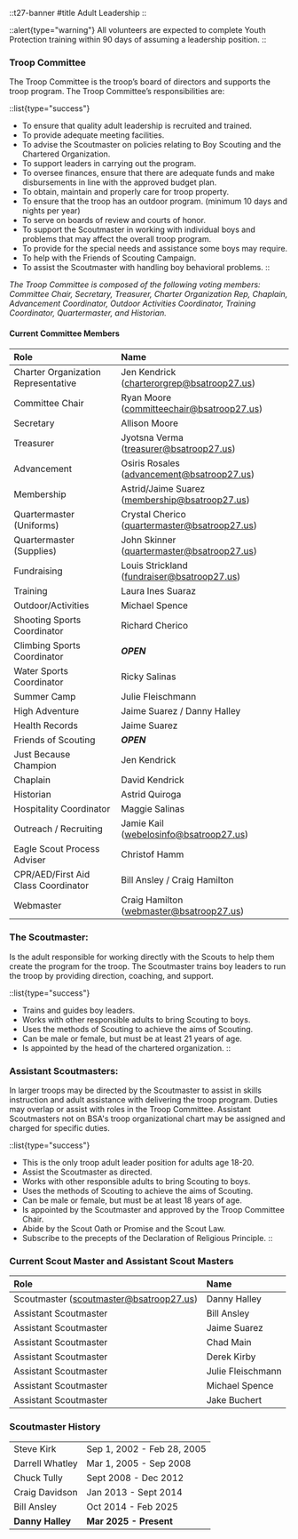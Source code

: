 
::t27-banner
#title
Adult Leadership
::

::alert{type="warning"}
All volunteers are expected to complete Youth Protection training within 90 days of assuming a leadership position.
::

### Troop Committee
The Troop Committee is the troop’s board of directors and supports the troop program. The Troop Committee’s responsibilities are:

::list{type="success"}
- To ensure that quality adult leadership is recruited and trained.
- To provide adequate meeting facilities.
- To advise the Scoutmaster on policies relating to Boy Scouting and the Chartered Organization.
- To support leaders in carrying out the program.
- To oversee finances, ensure that there are adequate funds and make disbursements in line with the approved budget plan.
- To obtain, maintain and properly care for troop property.
- To ensure that the troop has an outdoor program. (minimum 10 days and nights per year)
- To serve on boards of review and courts of honor.
- To support the Scoutmaster in working with individual boys and problems that may affect the overall troop program.
- To provide for the special needs and assistance some boys may require.
- To help with the Friends of Scouting Campaign.
- To assist the Scoutmaster with handling boy behavioral problems.
::

_The Troop Committee is composed of the following voting members: Committee Chair, Secretary, Treasurer, Charter Organization Rep, Chaplain, Advancement Coordinator, Outdoor Activities Coordinator, Training Coordinator, Quartermaster, and Historian._

#### Current Committee Members

| Role | Name |
|:-|:-|
| Charter Organization Representative | Jen Kendrick (charterorgrep@bsatroop27.us) |
| Committee Chair | Ryan Moore (committeechair@bsatroop27.us) |
| Secretary | Allison Moore |
| Treasurer |Jyotsna Verma (treasurer@bsatroop27.us) |
| Advancement | Osiris Rosales (advancement@bsatroop27.us) |
| Membership | Astrid/Jaime Suarez (membership@bsatroop27.us) |
| Quartermaster (Uniforms) | Crystal Cherico (quartermaster@bsatroop27.us) |
| Quartermaster (Supplies) | John Skinner (quartermaster@bsatroop27.us) |
| Fundraising | Louis Strickland (fundraiser@bsatroop27.us) |
| Training | Laura Ines Suaraz |
| Outdoor/Activities | Michael Spence |
| Shooting Sports Coordinator | Richard Cherico |
| Climbing Sports Coordinator | ***OPEN*** |
| Water Sports Coordinator | Ricky Salinas |
| Summer Camp | Julie Fleischmann |
| High Adventure | Jaime Suarez / Danny Halley |
| Health Records | Jaime Suarez |
| Friends of Scouting | ***OPEN*** |
| Just Because Champion | Jen Kendrick |
| Chaplain | David Kendrick |
| Historian | Astrid Quiroga |
| Hospitality Coordinator | Maggie Salinas |
| Outreach / Recruiting | Jamie Kail (webelosinfo@bsatroop27.us) |
| Eagle Scout Process Adviser | Christof Hamm |
| CPR/AED/First Aid Class Coordinator | Bill Ansley / Craig Hamilton |
| Webmaster | Craig Hamilton (webmaster@bsatroop27.us) |

### The Scoutmaster:
Is the adult responsible for working directly with the Scouts to help them create the program for the troop. The Scoutmaster trains boy leaders to run the troop by providing direction, coaching, and support.

::list{type="success"}
- Trains and guides boy leaders.
- Works with other responsible adults to bring Scouting to boys.
- Uses the methods of Scouting to achieve the aims of Scouting.
- Can be male or female, but must be at least 21 years of age.
- Is appointed by the head of the chartered organization.
::

### Assistant Scoutmasters:
 In larger troops may be directed by the Scoutmaster to assist in skills instruction and adult assistance with delivering the troop program. Duties may overlap or assist with roles in the Troop Committee. Assistant Scoutmasters not on BSA's troop organizational chart may be assigned and charged for specific duties.

::list{type="success"}
- This is the only troop adult leader position for adults age 18-20.
- Assist the Scoutmaster as directed.
- Works with other responsible adults to bring Scouting to boys.
- Uses the methods of Scouting to achieve the aims of Scouting.
- Can be male or female, but must be at least 18 years of age.
- Is appointed by the Scoutmaster and approved by the Troop Committee Chair.
- Abide by the Scout Oath or Promise and the Scout Law.
- Subscribe to the precepts of the Declaration of Religious Principle.
::

### Current Scout Master and Assistant Scout Masters

| Role | Name |
|:-|:-|
| Scoutmaster (scoutmaster@bsatroop27.us) | Danny Halley |
| Assistant Scoutmaster | Bill Ansley |
| Assistant Scoutmaster | Jaime Suarez |
| Assistant Scoutmaster | Chad Main |
| Assistant Scoutmaster | Derek Kirby |
| Assistant Scoutmaster | Julie Fleischmann |
| Assistant Scoutmaster | Michael Spence |
| Assistant Scoutmaster | Jake Buchert |

### Scoutmaster History
|||
|:-|:-|
| Steve Kirk         | Sep 1, 2002 - Feb 28, 2005 |
| Darrell Whatley    | Mar 1, 2005 - Sep 2008 |
| Chuck Tully        | Sept 2008 - Dec 2012 |
| Craig Davidson     | Jan 2013 - Sept 2014 |
| Bill Ansley        | Oct 2014 - Feb 2025 |
| **Danny Halley**   | **Mar 2025 - Present** |

